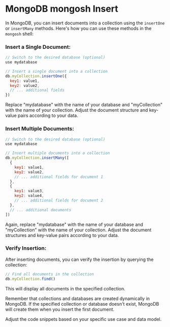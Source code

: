 # MongoDB mongosh Insert 

In MongoDB, you can insert documents into a collection using the `insertOne` or `insertMany` methods. Here's how you can use these methods in the `mongosh` shell:

### Insert a Single Document:

```javascript
// Switch to the desired database (optional)
use mydatabase

// Insert a single document into a collection
db.myCollection.insertOne({
  key1: value1,
  key2: value2,
  // ... additional fields
})
```

Replace "mydatabase" with the name of your database and "myCollection" with the name of your collection. Adjust the document structure and key-value pairs according to your data.

### Insert Multiple Documents:

```javascript
// Switch to the desired database (optional)
use mydatabase

// Insert multiple documents into a collection
db.myCollection.insertMany([
  {
    key1: value1,
    key2: value2,
    // ... additional fields for document 1
  },
  {
    key1: value3,
    key2: value4,
    // ... additional fields for document 2
  },
  // ... additional documents
])
```

Again, replace "mydatabase" with the name of your database and "myCollection" with the name of your collection. Adjust the document structures and key-value pairs according to your data.

### Verify Insertion:

After inserting documents, you can verify the insertion by querying the collection:

```javascript
// Find all documents in the collection
db.myCollection.find()
```

This will display all documents in the specified collection.

Remember that collections and databases are created dynamically in MongoDB. If the specified collection or database doesn't exist, MongoDB will create them when you insert the first document.

Adjust the code snippets based on your specific use case and data model.
